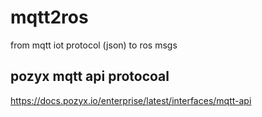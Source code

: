 # mqtt2ros
from mqtt iot protocol (json) to ros msgs


## pozyx mqtt api protocoal
https://docs.pozyx.io/enterprise/latest/interfaces/mqtt-api
